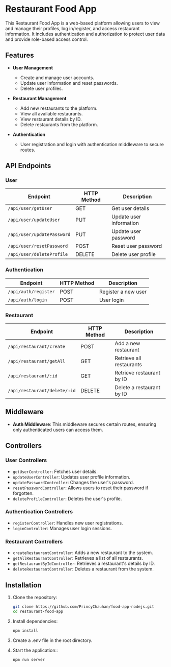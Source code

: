 # Restaurant Food App

This Restaurant Food App is a web-based platform allowing users to view and manage their profiles, log in/register, and access restaurant information. It includes authentication and authorization to protect user data and provide role-based access control.

## Features

- **User Management**
  - Create and manage user accounts.
  - Update user information and reset passwords.
  - Delete user profiles.
- **Restaurant Management**

  - Add new restaurants to the platform.
  - View all available restaurants.
  - View restaurant details by ID.
  - Delete restaurants from the platform.

- **Authentication**
  - User registration and login with authentication middleware to secure routes.

## API Endpoints

### User

| Endpoint                   | HTTP Method | Description             |
| -------------------------- | ----------- | ----------------------- |
| `/api/user/getUser`        | GET         | Get user details        |
| `/api/user/updateUser`     | PUT         | Update user information |
| `/api/user/updatePassword` | PUT         | Update user password    |
| `/api/user/resetPassword`  | POST        | Reset user password     |
| `/api/user/deleteProfile`  | DELETE      | Delete user profile     |

### Authentication

| Endpoint             | HTTP Method | Description         |
| -------------------- | ----------- | ------------------- |
| `/api/auth/register` | POST        | Register a new user |
| `/api/auth/login`    | POST        | User login          |

### Restaurant

| Endpoint                     | HTTP Method | Description               |
| ---------------------------- | ----------- | ------------------------- |
| `/api/restaurant/create`     | POST        | Add a new restaurant      |
| `/api/restaurant/getAll`     | GET         | Retrieve all restaurants  |
| `/api/restaurant/:id`        | GET         | Retrieve restaurant by ID |
| `/api/restaurant/delete/:id` | DELETE      | Delete a restaurant by ID |

## Middleware

- **Auth Middleware**: This middleware secures certain routes, ensuring only authenticated users can access them.

## Controllers

### User Controllers

- `getUserController`: Fetches user details.
- `updateUserController`: Updates user profile information.
- `updatePasswordController`: Changes the user's password.
- `resetPasswordController`: Allows users to reset their password if forgotten.
- `deleteProfileController`: Deletes the user's profile.

### Authentication Controllers

- `registerController`: Handles new user registrations.
- `loginController`: Manages user login sessions.

### Restaurant Controllers

- `createRestaurantController`: Adds a new restaurant to the system.
- `getAllRestaurantController`: Retrieves a list of all restaurants.
- `getRestaurantByIdController`: Retrieves a restaurant's details by ID.
- `deleteRestaurantController`: Deletes a restaurant from the system.

## Installation

1.  Clone the repository:

    ```bash
    git clone https://github.com/PrincyChauhan/food-app-nodejs.git
    cd restaurant-food-app
    ```

2.  Install dependencies:
    ```bash
    npm install
    ```
3.  Create a .env file in the root directory.

4.  Start the application::
    ```bash
    npm run server
    ```
